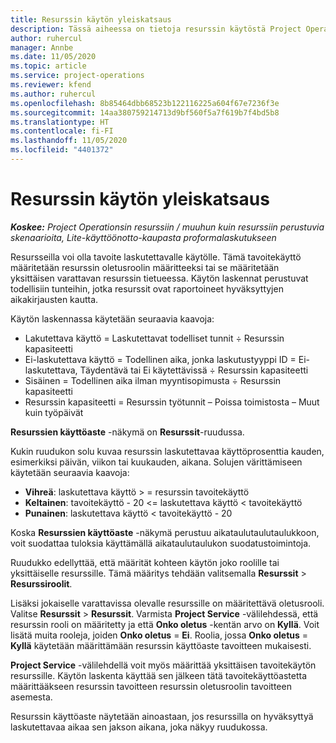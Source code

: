```yaml
---
title: Resurssin käytön yleiskatsaus
description: Tässä aiheessa on tietoja resurssin käytöstä Project Operationsissa.
author: ruhercul
manager: Annbe
ms.date: 11/05/2020
ms.topic: article
ms.service: project-operations
ms.reviewer: kfend
ms.author: ruhercul
ms.openlocfilehash: 8b85464dbb68523b122116225a604f67e7236f3e
ms.sourcegitcommit: 14aa380759214713d9bf560f5a7f619b7f4bd5b8
ms.translationtype: HT
ms.contentlocale: fi-FI
ms.lasthandoff: 11/05/2020
ms.locfileid: "4401372"
---
```

# <a name="resource-utilization-overview"></a>Resurssin käytön yleiskatsaus

_**Koskee:** Project Operationsin resurssiin / muuhun kuin resurssiin perustuvia skenaarioita, Lite-käyttöönotto-kaupasta proformalaskutukseen_

Resursseilla voi olla tavoite laskutettavalle käytölle. Tämä tavoitekäyttö määritetään resurssin oletusroolin määritteeksi tai se määritetään yksittäisen varattavan resurssin tietueessa. Käytön laskennat perustuvat todellisiin tunteihin, jotka resurssit ovat raportoineet hyväksyttyjen aikakirjausten kautta.

Käytön laskennassa käytetään seuraavia kaavoja:

  - Lakutettava käyttö = Laskutettavat todelliset tunnit ÷ Resurssin kapasiteetti
  - Ei-laskutettava käyttö = Todellinen aika, jonka laskutustyyppi ID = Ei-laskutettava, Täydentävä tai Ei käytettävissä ÷ Resurssin kapasiteetti
  - Sisäinen = Todellinen aika ilman myyntisopimusta ÷ Resurssin kapasiteetti
  - Resurssin kapasiteetti = Resurssin työtunnit – Poissa toimistosta – Muut kuin työpäivät

**Resurssien käyttöaste** -näkymä on **Resurssit**-ruudussa.

Kukin ruudukon solu kuvaa resurssin laskutettavaa käyttöprosenttia kauden, esimerkiksi päivän, viikon tai kuukauden, aikana. Solujen värittämiseen käytetään seuraavia kaavoja:

  - **Vihreä**: laskutettava käyttö > = resurssin tavoitekäyttö
  - **Keltainen**: tavoitekäyttö - 20 <= laskutettava käyttö < tavoitekäyttö
  - **Punainen**: laskutettava käyttö < tavoitekäyttö - 20

Koska **Resurssien käyttöaste** -näkymä perustuu aikataulutaulutaulukkoon, voit suodattaa tuloksia käyttämällä aikataulutaulukon suodatustoimintoja.

Ruudukko edellyttää, että määrität kohteen käytön joko roolille tai yksittäiselle resurssille. Tämä määritys tehdään valitsemalla **Resurssit** > **Resurssiroolit**.

Lisäksi jokaiselle varattavissa olevalle resurssille on määritettävä oletusrooli. Valitse **Resurssit** > **Resurssit**. Varmista **Project Service** -välilehdessä, että resurssin rooli on määritetty ja että **Onko oletus** -kentän arvo on **Kyllä**. Voit lisätä muita rooleja, joiden **Onko oletus** = **Ei**. Roolia, jossa **Onko oletus** = **Kyllä** käytetään määrittämään resurssin käyttöaste tavoitteen mukaisesti.

**Project Service** -välilehdellä voit myös määrittää yksittäisen tavoitekäytön resurssille. Käytön laskenta käyttää sen jälkeen tätä tavoitekäyttöastetta määrittääkseen resurssin tavoitteen resurssin oletusroolin tavoitteen asemesta.

Resurssin käyttöaste näytetään ainoastaan, jos resurssilla on hyväksyttyä laskutettavaa aikaa sen jakson aikana, joka näkyy ruudukossa.
